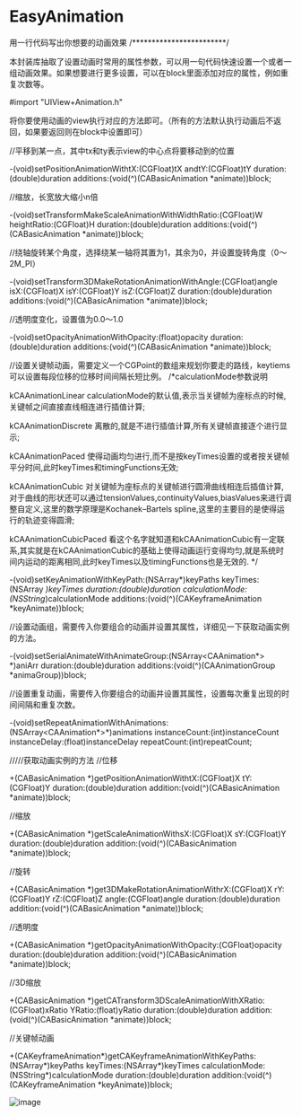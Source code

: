 # EasyAnimation
用一行代码写出你想要的动画效果
/************************/

本封装库抽取了设置动画时常用的属性参数，可以用一句代码快速设置一个或者一组动画效果。如果想要进行更多设置，可以在block里面添加对应的属性，例如重复次数等。

#import "UIView+Animation.h"

将你要使用动画的view执行对应的方法即可。（所有的方法默认执行动画后不返回，如果要返回则在block中设置即可）

//平移到某一点，其中tx和ty表示view的中心点将要移动到的位置

-(void)setPositionAnimationWithtX:(CGFloat)tX andtY:(CGFloat)tY duration:(double)duration additions:(void(^)(CABasicAnimation *animate))block;

//缩放，长宽放大缩小n倍

-(void)setTransformMakeScaleAnimationWithWidthRatio:(CGFloat)W heightRatio:(CGFloat)H duration:(double)duration additions:(void(^)(CABasicAnimation *animate))block;

//绕轴旋转某个角度，选择绕某一轴将其置为1，其余为0，并设置旋转角度（0～2M_PI）

-(void)setTransform3DMakeRotationAnimationWithAngle:(CGFloat)angle isX:(CGFloat)X isY:(CGFloat)Y isZ:(CGFloat)Z duration:(double)duration additions:(void(^)(CABasicAnimation *animate))block;

//透明度变化，设置值为0.0～1.0

-(void)setOpacityAnimationWithOpacity:(float)opacity duration:(double)duration additions:(void(^)(CABasicAnimation *animate))block;

//设置关键帧动画，需要定义一个CGPoint的数组来规划你要走的路线，keytiems可以设置每段位移的位移时间间隔长短比例。
/*calculationMode参数说明
 
 kCAAnimationLinear calculationMode的默认值,表示当关键帧为座标点的时候,关键帧之间直接直线相连进行插值计算;
 
 kCAAnimationDiscrete 离散的,就是不进行插值计算,所有关键帧直接逐个进行显示;
 
 kCAAnimationPaced 使得动画均匀进行,而不是按keyTimes设置的或者按关键帧平分时间,此时keyTimes和timingFunctions无效;
 
 kCAAnimationCubic 对关键帧为座标点的关键帧进行圆滑曲线相连后插值计算,对于曲线的形状还可以通过tensionValues,continuityValues,biasValues来进行调整自定义,这里的数学原理是Kochanek–Bartels spline,这里的主要目的是使得运行的轨迹变得圆滑;
 
 kCAAnimationCubicPaced 看这个名字就知道和kCAAnimationCubic有一定联系,其实就是在kCAAnimationCubic的基础上使得动画运行变得均匀,就是系统时间内运动的距离相同,此时keyTimes以及timingFunctions也是无效的.
 */

-(void)setKeyAnimationWithKeyPath:(NSArray*)keyPaths keyTimes:(NSArray *)keyTimes duration:(double)duration calculationMode:(NSString*)calculationMode additions:(void(^)(CAKeyframeAnimation *keyAnimate))block;

//设置动画组，需要传入你要组合的动画并设置其属性，详细见一下获取动画实例的方法。

-(void)setSerialAnimateWithAnimateGroup:(NSArray<CAAnimation*> *)aniArr duration:(double)duration additions:(void(^)(CAAnimationGroup *animaGroup))block;

//设置重复动画，需要传入你要组合的动画并设置其属性，设置每次重复出现的时间间隔和重复次数。

-(void)setRepeatAnimationWithAnimations:(NSArray<CAAnimation*>*)animations instanceCount:(int)instanceCount instanceDelay:(float)instanceDelay repeatCount:(int)repeatCount;

/////获取动画实例的方法
//位移

+(CABasicAnimation *)getPositionAnimationWithtX:(CGFloat)X tY:(CGFloat)Y duration:(double)duration addition:(void(^)(CABasicAnimation *animate))block;

//缩放

+(CABasicAnimation *)getScaleAnimationWithsX:(CGFloat)X sY:(CGFloat)Y duration:(double)duration addition:(void(^)(CABasicAnimation *animate))block;

//旋转

+(CABasicAnimation *)get3DMakeRotationAnimationWithrX:(CGFloat)X rY:(CGFloat)Y rZ:(CGFloat)Z angle:(CGFloat)angle duration:(double)duration addition:(void(^)(CABasicAnimation *animate))block;

//透明度

+(CABasicAnimation *)getOpacityAnimationWithOpacity:(CGFloat)opacity duration:(double)duration addition:(void(^)(CABasicAnimation *animate))block;

//3D缩放

+(CABasicAnimation *)getCATransform3DScaleAnimationWithXRatio:(CGFloat)xRatio YRatio:(float)yRatio duration:(double)duration addition:(void(^)(CABasicAnimation *animate))block;

//关键帧动画

+(CAKeyframeAnimation*)getCAKeyframeAnimationWithKeyPaths:(NSArray*)keyPaths keyTimes:(NSArray*)keyTimes calculationMode:(NSString*)calculationMode duration:(double)duration addition:(void(^)(CAKeyframeAnimation *keyAnimate))block;

![image](https://github.com/PeipeiQ/EasyAnimation/blob/master/luzhi.gif)  
